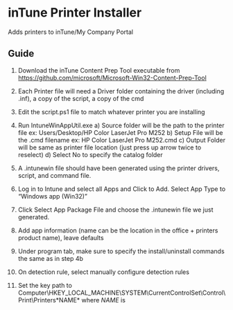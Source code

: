 # inTune Printer Installer

Adds printers to inTune/My Company Portal

## Guide

1) Download the inTune Content Prep Tool executable from https://github.com/microsoft/Microsoft-Win32-Content-Prep-Tool
2) Each Printer file will need a Driver folder containing the driver (including .inf), a copy of the script, a copy of the cmd
3) Edit the script.ps1 file to match whatever printer you are installing
4) Run IntuneWinAppUtil.exe
    a) Source folder will be the path to the printer file ex: Users/Desktop/HP Color LaserJet Pro M252
    b) Setup File will be the .cmd filename ex: HP Color LaserJet Pro M252.cmd
    c) Output Folder will be same as printer file location (just press up arrow twice to reselect)
    d) Select No to specify the catalog folder

5) A .intunewin file should have been generated using the printer drivers, script, and command file.
6) Log in to Intune and select all Apps and Click to Add. Select App Type to “Windows app (Win32)”
7) Click Select App Package File and choose the .intunewin file we just generated.
8) Add app information (name can be the location in the office + printers product name), leave defaults
9) Under program tab, make sure to specify the install/uninstall commands the same as in step 4b
10) On detection rule, select manually configure detection rules
11) Set the key path to Computer\HKEY_LOCAL_MACHINE\SYSTEM\CurrentControlSet\Control\Print\Printers\*NAME* where *NAME* is 
